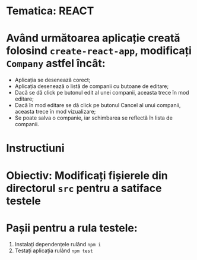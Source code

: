 # Tematica: REACT

# Având următoarea aplicație creată folosind `create-react-app`, modificați `Company` astfel încât:
- Aplicația se desenează corect;
- Aplicația desenează o listă de companii cu butoane de editare;
- Dacă se dă click pe butonul edit al unei companii, aceasta trece în mod editare;
- Dacă în mod editare se dă click pe butonul Cancel al unui companii, aceasta trece în mod vizualizare;
- Se poate salva o companie, iar schimbarea se reflectă în lista de companii.

# Instructiuni

# Obiectiv: Modificați fișierele din directorul `src` pentru a satiface testele

# Pașii pentru a rula testele:
1. Instalați dependențele rulând `npm i`
2. Testați aplicația rulând `npm test`
